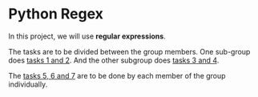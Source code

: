 # Python Regex

In this project, we will use **regular expressions**.

The tasks are to be divided between the group members.
One sub-group does [tasks 1 and 2](TASKS_1_2.md). And the other subgroup does [tasks 3 and 4](TASKS_3_4.md).

The [tasks 5, 6 and 7](TASKS_5_6_7.md) are to be done by each member of the group individually.
